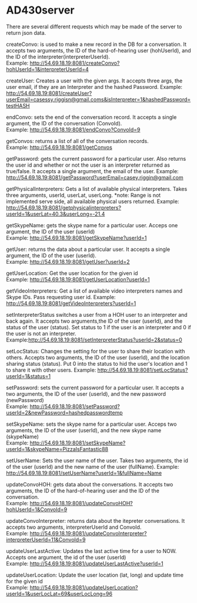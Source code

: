# AD430server
There are several different requests which may be made of the server to return json data.

createConvo: is used to make a new record in the DB for a conversation. It accepts two arguments, the ID of the hard-of-hearing user (hohUserId), and the ID of the interpreter(interpreterUserId).  
Example: http://54.69.18.19:8081/createConvo?hohUserId=1&interpreterUserId=4

createUser: Creates a user with the given args. It accepts three args, the user email, if they are an Interpreter and the hashed Password.
Example: http://54.69.18.19:8081/createUser?userEmail=casessy.riggisn@gmail.coms&isInterpreter=1&hashedPassword=testHASH

endConvo: sets the end of the conversation record. It accepts a single argument, the ID of the conversation (ConvoId).  
Example: http://54.69.18.19:8081/endConvo?ConvoId=9

getConvos: returns a list of all of the conversation records.  
Example: http://54.69.18.19:8081/getConvos

getPassword: gets the current password for a particular user. Also returns the user id and whether or not the user is an interpreter returned as true/false. It accepts a single argument, the email of the user. 
Example: http://54.69.18.19:8081/getPassword?userEmail=casey.riggin@gmail.com

getPhysicalInterpreters: Gets a list of available physical interpreters. Takes three arguments, userId, userLat, userLong. *note: Range is not implemented serve side, all available physical users returned.
Example: http://54.69.18.19:8081/getphysicalinterpreters?userId=1&userLat=40.3&userLong=-21.4

getSkypeName: gets the skype name for a particular user.  Acceps one argument, the ID of the user (userId)  
Example: http://54.69.18.19:8081/getSkypeName?userId=1

getUser: returns the data about a particular user. It accepts a single argument, the ID of the user (userId).  
Example: http://54.69.18.19:8081/getUser?userId=2

getUserLocation: Get the user location for the given id  
Example: http://54.69.18.19:8081/getUserLocation?userId=1

getVideoInterpreters: Get a list of available video interpreters names and Skype IDs. Pass requesting user id.
Example: http://54.69.18.19:8081/getVideoInterpreters?userId=1

setInterpreterStatus switches a user from a HOH user to an interpreter and back again. It accepts two arguments,the ID of the user (userId), and the status of the user (status). Set status to 1 if the user is an interpreter and 0 if the user is not an interpreter.  
Example:http://54.69.18.19:8081/setInterpreterStatus?userId=2&status=0

setLocStatus: Changes the setting for the user to share their location with others. Accepts two arguments, the ID of the user (userId), and the location sharing status (status). Put 0 into the status to hid the user's location and 1 to share it with other users.
Example: http://54.69.18.19:8081/setLocStatus?userId=1&status=1

setPassword: sets the current password for a particular user. It accepts a two arguments, the ID of the user (userId), and the new password   (newPassword)  
Example: http://54.69.18.19:8081/setPassword?userId=2&newPassword=hashedpasswordtemp

setSkypeName: sets the skype name for a particular user.  Acceps two arguments, the ID of the user (userId), and the new skype name (skypeName)  
Example: http://54.69.18.19:8081/setSkypeName?userId=1&skypeName=PizzaIsFantastic88

setUserName: Sets the user name of the user. Takes two arguments, the id of the user (userId) and the new name of the user (fullName).
Example: http://54.69.18.19:8081/setUserName?userId=1&fullName=Name

updateConvoHOH: gets data about the conversations. It accepts two arguments, the ID of the hard-of-hearing user and the ID of the conversation.  
Example: http://54.69.18.19:8081/updateConvoHOH?hohUserId=1&ConvoId=9

updateConvoInterpreter: returns data about the itepreter conversations. It accepts two arguments, interpreterUserId and ConvoId.  
Example: http://54.69.18.19:8081/updateConvoInterpreter?interpreterUserId=11&ConvoId=9

updateUserLastActive: Updates the last active time for a user to NOW. Accepts one argument, the id of the user (userId)  
Example: http://54.69.18.19:8081/updateUserLastActive?userId=1

updateUserLocation: Update the user location (lat, long) and update time for the given id  
Example: http://54.69.18.19:8081/updateUserLocation?userId=1&userLocLat=69&userLocLong=96
